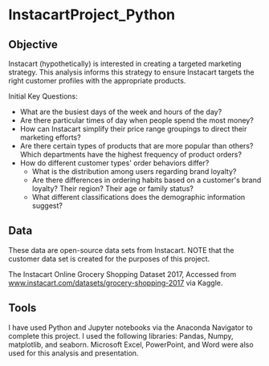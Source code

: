 # InstacartProject_Python

## Objective
Instacart (hypothetically) is interested in creating a targeted marketing strategy. This analysis informs this strategy to ensure Instacart targets the right customer profiles with the appropriate products. 

Initial Key Questions:
* What are the busiest days of the week and hours of the day?
* Are there particular times of day when people spend the most money?
* How can Instacart simplify their price range groupings to direct their marketing efforts?
* Are there certain types of products that are more popular than others? Which departments have the highest frequency of product orders?
* How do different customer types' order behaviors differ?
  * What is the distribution among users regarding brand loyalty?
  * Are there differences in ordering habits based on a customer's brand loyalty? Their region? Their age or family status?
  * What different classifications does the demographic information suggest?
  

## Data
These data are open-source data sets from Instacart. NOTE that the customer data set is created for the purposes of this project. 

The Instacart Online Grocery Shopping Dataset 2017, Accessed from www.instacart.com/datasets/grocery-shopping-2017 via Kaggle. 

## Tools
I have used Python and Jupyter notebooks via the Anaconda Navigator to complete this project. I used the following libraries: Pandas, Numpy, matplotlib, and seaborn. Microsoft Excel, PowerPoint, and Word were also used for this analysis and presentation.

